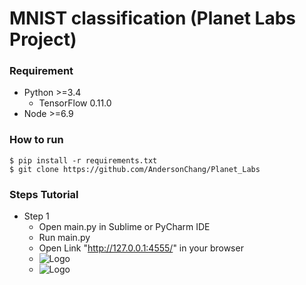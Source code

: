 # MNIST classification (Planet Labs Project) #

### Requirement ###

- Python >=3.4
  - TensorFlow 0.11.0
- Node >=6.9


### How to run ###

    $ pip install -r requirements.txt
    $ git clone https://github.com/AndersonChang/Planet_Labs
    

### Steps Tutorial ###

- Step 1  
	- Open main.py in Sublime or PyCharm IDE
	- Run main.py
	- Open Link "http://127.0.0.1:4555/" in your browser
	- ![Logo](https://github.com/AndersonChang/Planet_Labs/screenshot/step_1.JPG)
	- ![Logo](https://github.com/AndersonChang/Planet_Labs/screenshot/step_2.JPG)

